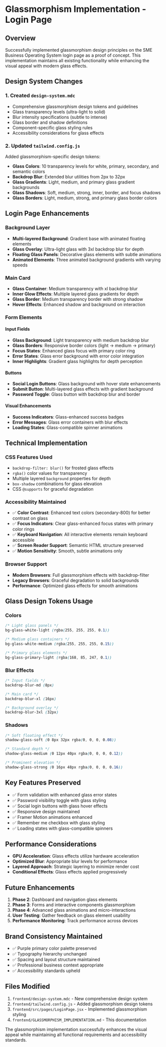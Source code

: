 # Glassmorphism Implementation - Login Page

## Overview
Successfully implemented glassmorphism design principles on the SME Business Operating System login page as a proof of concept. This implementation maintains all existing functionality while enhancing the visual appeal with modern glass effects.

## Design System Changes

### 1. Created `design-system.mdc`
- Comprehensive glassmorphism design tokens and guidelines
- Glass transparency levels (ultra-light to solid)
- Blur intensity specifications (subtle to intense)
- Glass border and shadow definitions
- Component-specific glass styling rules
- Accessibility considerations for glass effects

### 2. Updated `tailwind.config.js`
Added glassmorphism-specific design tokens:
- **Glass Colors**: 10 transparency levels for white, primary, secondary, and semantic colors
- **Backdrop Blur**: Extended blur utilities from 2px to 32px
- **Glass Gradients**: Light, medium, and primary glass gradient backgrounds
- **Glass Shadows**: Soft, medium, strong, inner, border, and focus shadows
- **Glass Borders**: Light, medium, strong, and primary glass border colors

## Login Page Enhancements

### Background Layer
- **Multi-layered Background**: Gradient base with animated floating elements
- **Glass Overlay**: Ultra-light glass with 3xl backdrop blur for depth
- **Floating Glass Panels**: Decorative glass elements with subtle animations
- **Animated Elements**: Three animated background gradients with varying speeds

### Main Card
- **Glass Container**: Medium transparency with xl backdrop blur
- **Inner Glow Effects**: Multiple layered glass gradients for depth
- **Glass Border**: Medium transparency border with strong shadow
- **Hover Effects**: Enhanced shadow and background on interaction

### Form Elements

#### Input Fields
- **Glass Background**: Light transparency with medium backdrop blur
- **Glass Borders**: Responsive border colors (light → medium → primary)
- **Focus States**: Enhanced glass focus with primary color ring
- **Error States**: Glass error background with error color integration
- **Inner Highlights**: Gradient glass highlights for depth perception

#### Buttons
- **Social Login Buttons**: Glass background with hover state enhancements
- **Submit Button**: Multi-layered glass effects with gradient background
- **Password Toggle**: Glass button with backdrop blur and border

#### Visual Enhancements
- **Success Indicators**: Glass-enhanced success badges
- **Error Messages**: Glass error containers with blur effects
- **Loading States**: Glass-compatible spinner animations

## Technical Implementation

### CSS Features Used
- `backdrop-filter: blur()` for frosted glass effects
- `rgba()` color values for transparency
- Multiple layered `background` properties for depth
- `box-shadow` combinations for glass elevation
- CSS `@supports` for graceful degradation

### Accessibility Maintained
- ✅ **Color Contrast**: Enhanced text colors (secondary-800) for better contrast on glass
- ✅ **Focus Indicators**: Clear glass-enhanced focus states with primary color rings
- ✅ **Keyboard Navigation**: All interactive elements remain keyboard accessible
- ✅ **Screen Reader Support**: Semantic HTML structure preserved
- ✅ **Motion Sensitivity**: Smooth, subtle animations only

### Browser Support
- **Modern Browsers**: Full glassmorphism effects with backdrop-filter
- **Legacy Browsers**: Graceful degradation to solid backgrounds
- **Performance**: Optimized glass effects for smooth animations

## Glass Design Tokens Usage

### Colors
```css
/* Light glass panels */
bg-glass-white-light (rgba(255, 255, 255, 0.1))

/* Medium glass containers */
bg-glass-white-medium (rgba(255, 255, 255, 0.15))

/* Primary glass elements */
bg-glass-primary-light (rgba(168, 85, 247, 0.1))
```

### Blur Effects
```css
/* Input fields */
backdrop-blur-md (8px)

/* Main card */
backdrop-blur-xl (16px)

/* Background overlay */
backdrop-blur-3xl (32px)
```

### Shadows
```css
/* Soft floating effect */
shadow-glass-soft (0 8px 32px rgba(0, 0, 0, 0.08))

/* Standard depth */
shadow-glass-medium (0 12px 40px rgba(0, 0, 0, 0.12))

/* Prominent elevation */
shadow-glass-strong (0 16px 48px rgba(0, 0, 0, 0.16))
```

## Key Features Preserved
- ✅ Form validation with enhanced glass error states
- ✅ Password visibility toggle with glass styling
- ✅ Social login buttons with glass hover effects
- ✅ Responsive design maintained
- ✅ Framer Motion animations enhanced
- ✅ Remember me checkbox with glass styling
- ✅ Loading states with glass-compatible spinners

## Performance Considerations
- **GPU Acceleration**: Glass effects utilize hardware acceleration
- **Optimized Blur**: Appropriate blur levels for performance
- **Layered Approach**: Strategic layering to minimize render cost
- **Conditional Effects**: Glass effects applied progressively

## Future Enhancements
1. **Phase 2**: Dashboard and navigation glass elements
2. **Phase 3**: Forms and interactive components glassmorphism
3. **Phase 4**: Advanced glass animations and micro-interactions
4. **User Testing**: Gather feedback on glass element usability
5. **Performance Monitoring**: Track performance across devices

## Brand Consistency Maintained
- ✅ Purple primary color palette preserved
- ✅ Typography hierarchy unchanged
- ✅ Spacing and layout structure maintained
- ✅ Professional business context appropriate
- ✅ Accessibility standards upheld

## Files Modified
1. `frontend/design-system.mdc` - New comprehensive design system
2. `frontend/tailwind.config.js` - Added glassmorphism design tokens
3. `frontend/src/pages/LoginPage.jsx` - Implemented glassmorphism styling
4. `frontend/GLASSMORPHISM_IMPLEMENTATION.md` - This documentation

The glassmorphism implementation successfully enhances the visual appeal while maintaining all functional requirements and accessibility standards. 